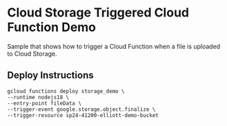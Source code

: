 # Cloud Storage Triggered Cloud Function Demo

Sample that shows how to trigger a Cloud Function when a file is uploaded to Cloud Storage.

## Deploy Instructions
```
gcloud functions deploy storage_demo \
--runtime nodejs18 \
--entry-point fileData \
--trigger-event google.storage.object.finalize \
--trigger-resource sp24-41200-elliott-demo-bucket
```